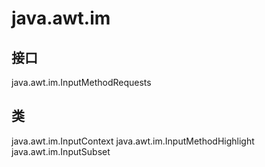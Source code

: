 # java.awt.im

## 接口

java.awt.im.InputMethodRequests

## 类

java.awt.im.InputContext
java.awt.im.InputMethodHighlight
java.awt.im.InputSubset




